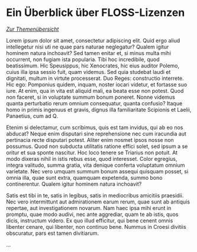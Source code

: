 Ein Überblick über FLOSS-Lizenzen
=================================

*[Zur Themenübersicht](../themen.md)*

Lorem ipsum dolor sit amet, consectetur adipiscing elit. Quid ergo aliud
intellegetur nisi uti ne quae pars naturae neglegatur? Qualem igitur hominem
natura inchoavit? Sed tamen enitar et, si minus multa mihi occurrent, non
fugiam ista popularia. Tibi hoc incredibile, quod beatissimum. Hic Speusippus,
hic Xenocrates, hic eius auditor Polemo, cuius illa ipsa sessio fuit, quam
videmus. Sed quia studebat laudi et dignitati, multum in virtute processerat.
Duo Reges: constructio interrete. Hic ego: Pomponius quidem, inquam, noster
iocari videtur, et fortasse suo iure. At enim, qua in vita est aliquid mali, ea
beata esse non potest. Quod non faceret, si in voluptate summum bonum poneret.
Nonne videmus quanta perturbatio rerum omnium consequatur, quanta confusio?
Itaque homo in primis ingenuus et gravis, dignus illa familiaritate Scipionis
et Laelii, Panaetius, cum ad Q.

Etenim si delectamur, cum scribimus, quis est tam invidus, qui ab eo nos
abducat? Neque enim disputari sine reprehensione nec cum iracundia aut
pertinacia recte disputari potest. Aliter enim nosmet ipsos nosse non possumus.
Quod non subducta utilitatis ratione effici solet, sed ipsum a se oritur et sua
sponte nascitur. Hoc loco tenere se Triarius non potuit. At modo dixeras nihil
in istis rebus esse, quod interesset. Color egregius, integra valitudo, summa
gratia, vita denique conferta voluptatum omnium varietate. Nec vero umquam
summum bonum assequi quisquam posset, si omnia illa, quae sunt extra, quamquam
expetenda, summo bono continerentur. Qualem igitur hominem natura inchoavit?

Satis est tibi in te, satis in legibus, satis in mediocribus amicitiis
praesidii. Nec vero intermittunt aut admirationem earum rerum, quae sunt ab
antiquis repertae, aut investigationem novarum. Nam haec ipsa mihi erunt in
promptu, quae modo audivi, nec ante aggrediar, quam te ab istis, quos dicis,
instructum videro. Ex quo illud efficitur, qui bene cenent omnis libenter
cenare, qui libenter, non continuo bene. Nummus in Croesi divitiis obscuratur,
pars est tamen divitiarum.

…
